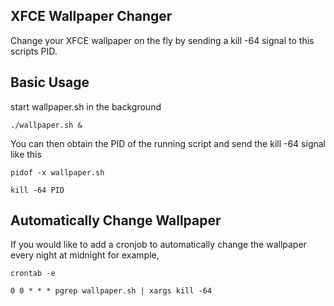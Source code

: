 ## XFCE Wallpaper Changer
Change your XFCE wallpaper on the fly by sending a kill -64 signal to this scripts PID.<br>


## Basic Usage
start wallpaper.sh in the background
```
./wallpaper.sh &
```
You can then obtain the PID of the running script and send the kill -64 signal like this
```
pidof -x wallpaper.sh
```
```
kill -64 PID
```

## Automatically Change Wallpaper
If you would like to add a cronjob to automatically change the wallpaper every night at midnight for example,<br>

```
crontab -e
```
```
0 0 * * * pgrep wallpaper.sh | xargs kill -64
